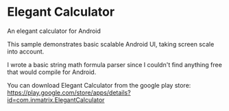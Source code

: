 # Elegant Calculator
An elegant calculator for Android

This sample demonstrates basic scalable Android UI, taking screen scale into account.

I wrote a basic string math formula parser since I couldn't find anything free that would compile for Android.

You can download Elegant Calculator from the google play store:    
https://play.google.com/store/apps/details?id=com.inmatrix.ElegantCalculator
